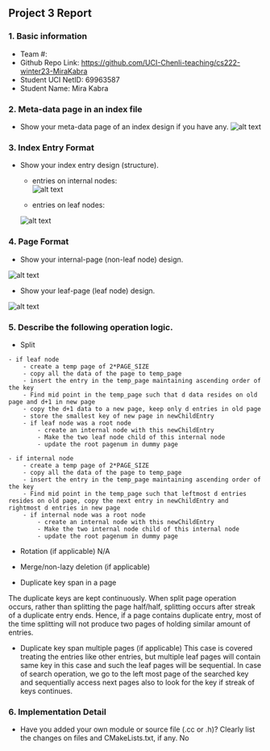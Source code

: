 ## Project 3 Report


### 1. Basic information
 - Team #:
 - Github Repo Link: https://github.com/UCI-Chenli-teaching/cs222-winter23-MiraKabra
 - Student  UCI NetID: 69963587
 - Student  Name: Mira Kabra


### 2. Meta-data page in an index file
- Show your meta-data page of an index design if you have any.
  ![alt text](https://github.com/UCI-Chenli-teaching/cs222-winter23-MiraKabra/blob/assignment-3-extra-feature/report/metadata_page.png?raw=true)

### 3. Index Entry Format
- Show your index entry design (structure). 

  - entries on internal nodes:  
  ![alt text](https://github.com/UCI-Chenli-teaching/cs222-winter23-MiraKabra/blob/assignment-3-extra-feature/report/index_entry.png?raw=true)
  
  - entries on leaf nodes:

  ![alt text](https://github.com/UCI-Chenli-teaching/cs222-winter23-MiraKabra/blob/assignment-3-extra-feature/report/leaf_entry.png?raw=true)

### 4. Page Format
- Show your internal-page (non-leaf node) design.

![alt text](https://github.com/UCI-Chenli-teaching/cs222-winter23-MiraKabra/blob/assignment-3-extra-feature/report/internal_node_page.png?raw=true)

- Show your leaf-page (leaf node) design.

![alt text](https://github.com/UCI-Chenli-teaching/cs222-winter23-MiraKabra/blob/assignment-3-extra-feature/report/leaf_node_page.png?raw=true)

### 5. Describe the following operation logic.
- Split

```angular2svg
- if leaf node
    - create a temp page of 2*PAGE_SIZE
    - copy all the data of the page to temp_page
    - insert the entry in the temp_page maintaining ascending order of the key
    - Find mid point in the temp_page such that d data resides on old page and d+1 in new page
    - copy the d+1 data to a new page, keep only d entries in old page
    - store the smallest key of new page in newChildEntry
    - if leaf node was a root node
        - create an internal node with this newChildEntry
        - Make the two leaf node child of this internal node
        - update the root pagenum in dummy page

- if internal node
    - create a temp page of 2*PAGE_SIZE
    - copy all the data of the page to temp_page
    - insert the entry in the temp_page maintaining ascending order of the key
    - Find mid point in the temp_page such that leftmost d entries resides on old page, copy the next entry in newChildEntry and rightmost d entries in new page
    - if internal node was a root node
        - create an internal node with this newChildEntry
        - Make the two internal node child of this internal node
        - update the root pagenum in dummy page
```

- Rotation (if applicable)
N/A


- Merge/non-lazy deletion (if applicable)



- Duplicate key span in a page

The duplicate keys are kept continuously. When split page operation occurs, rather than splitting the page half/half, splitting occurs after streak of a duplicate entry ends. Hence, if a page contains duplicate entry, most of the time splitting will not produce two pages of holding similar amount of entries.

- Duplicate key span multiple pages (if applicable)
This case is covered treating the entries like other entries, but multiple leaf pages will contain same key in this case and such the leaf pages will be sequential. In case of search operation, we go to the left most page of the searched key and sequentially access next pages also to look for the key if streak of keys continues.


### 6. Implementation Detail
- Have you added your own module or source file (.cc or .h)? 
  Clearly list the changes on files and CMakeLists.txt, if any.
No
